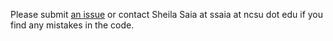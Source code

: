 Please submit [an issue](https://github.com/sheilasaia/paper-d18o-phosphate-riparian/issues) or contact Sheila Saia at ssaia at ncsu dot edu if you find any mistakes in the code.